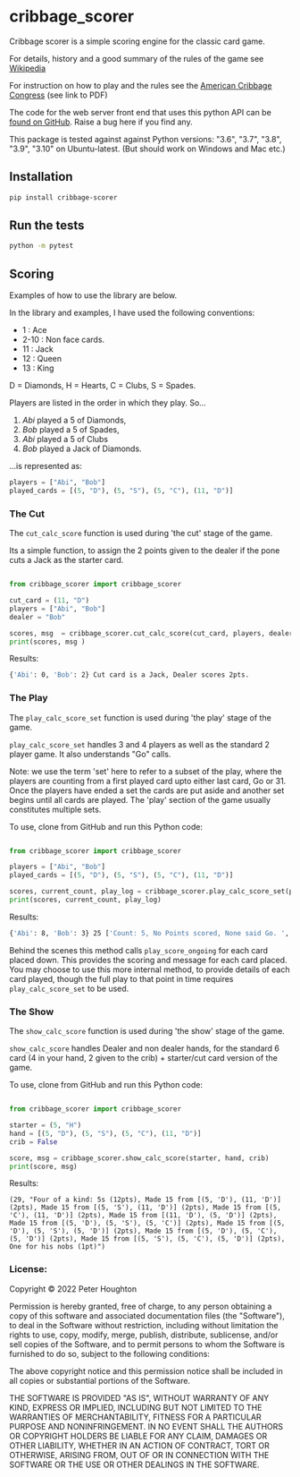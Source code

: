 # cribbage_scorer 

Cribbage scorer is a simple scoring engine for the classic card game.

For details, history and a good summary of the rules of the game see [Wikipedia](https://en.wikipedia.org/wiki/Cribbage)

For instruction on how to play and the rules see the [American Cribbage Congress](http://www.cribbage.org/NewSite/rules) (see link to PDF)

The code for the web server front end that uses this python API can be [found on GitHub](https://github.com/phoughton/cribbage_server). Raise a bug here if you find any.


This package is tested against against Python versions: "3.6", "3.7", "3.8", "3.9", "3.10" on Ubuntu-latest. (But should work on Windows and Mac etc.)

## Installation 
```bash
pip install cribbage-scorer
```

## Run the tests
```bash
python -m pytest
```


## Scoring

Examples of how to use the library are below.

In the library and examples, I have used the following conventions:

- 1 : Ace
- 2-10 : Non face cards.
- 11 : Jack
- 12 : Queen
- 13 : King

D = Diamonds,
H = Hearts,
C = Clubs,
S = Spades.

Players are listed in the order in which they play. So...
1. _Abi_ played a 5 of Diamonds, 
1. _Bob_ played a 5 of Spades, 
1. _Abi_ played a 5 of Clubs 
1. _Bob_ played a Jack of Diamonds.

...is represented as:
```python 
players = ["Abi", "Bob"]
played_cards = [(5, "D"), (5, "S"), (5, "C"), (11, "D")]
```


### The Cut
The `cut_calc_score` function is used during 'the cut' stage of the game.

Its a simple function, to assign the 2 points given to the dealer if the pone cuts a Jack as the starter card.

```python

from cribbage_scorer import cribbage_scorer

cut_card = (11, "D")
players = ["Abi", "Bob"]
dealer = "Bob"

scores, msg  = cribbage_scorer.cut_calc_score(cut_card, players, dealer)
print(scores, msg )
```

Results:
```bash
{'Abi': 0, 'Bob': 2} Cut card is a Jack, Dealer scores 2pts.
```

### The Play

The `play_calc_score_set` function is used during 'the play' stage of the game.

`play_calc_score_set` handles 3 and 4 players as well as the standard 2 player game. It also understands "Go" calls.

Note: we use the term 'set' here to refer to a subset of the play, where the players are counting from a first played card upto either last card, Go or 31.
Once the players have ended a set the cards are put aside and another set begins until all cards are played.
The 'play' section of the game usually constitutes multiple sets.

To use, clone from GitHub and run this Python code:
```python

from cribbage_scorer import cribbage_scorer

players = ["Abi", "Bob"]
played_cards = [(5, "D"), (5, "S"), (5, "C"), (11, "D")]

scores, current_count, play_log = cribbage_scorer.play_calc_score_set(played_cards, players)
print(scores, current_count, play_log)
```

Results:
```bash
{'Abi': 8, 'Bob': 3} 25 ['Count: 5, No Points scored, None said Go. ', 'Count: 10, Bob: 2 of a kind (2pts), score so far: 2 ', 'Count: 15, Abi: 15 for 2pts, 3 of a kind (6pts), score so far: 8 ', 'Count: 25, Bob: Last card (1pt), score so far: 3 ']
```

Behind the scenes this method calls `play_score_ongoing` for each card placed down. This provides the scoring and message for each card placed.
You may choose to use this more internal method, to provide details of each card played, though the full play to that point in time requires `play_calc_score_set` to be used.

### The Show
The `show_calc_score` function is used during 'the show' stage of the game.

`show_calc_score` handles Dealer and non dealer hands, for the standard 6 card (4 in your hand, 2 given to the crib) + starter/cut card version of the game.

To use, clone from GitHub and run this Python code:
```python

from cribbage_scorer import cribbage_scorer

starter = (5, "H")
hand = [(5, "D"), (5, "S"), (5, "C"), (11, "D")]
crib = False

score, msg = cribbage_scorer.show_calc_score(starter, hand, crib)
print(score, msg)
```
Results:
```
(29, "Four of a kind: 5s (12pts), Made 15 from [(5, 'D'), (11, 'D')] (2pts), Made 15 from [(5, 'S'), (11, 'D')] (2pts), Made 15 from [(5, 'C'), (11, 'D')] (2pts), Made 15 from [(11, 'D'), (5, 'D')] (2pts), Made 15 from [(5, 'D'), (5, 'S'), (5, 'C')] (2pts), Made 15 from [(5, 'D'), (5, 'S'), (5, 'D')] (2pts), Made 15 from [(5, 'D'), (5, 'C'), (5, 'D')] (2pts), Made 15 from [(5, 'S'), (5, 'C'), (5, 'D')] (2pts), One for his nobs (1pt)")
```

### License:
Copyright © 2022 Peter Houghton

Permission is hereby granted, free of charge, to any person obtaining a copy of this software and associated documentation files (the "Software"), to deal in the Software without restriction, including without limitation the rights to use, copy, modify, merge, publish, distribute, sublicense, and/or sell copies of the Software, and to permit persons to whom the Software is furnished to do so, subject to the following conditions:

The above copyright notice and this permission notice shall be included in all copies or substantial portions of the Software.

THE SOFTWARE IS PROVIDED "AS IS", WITHOUT WARRANTY OF ANY KIND, EXPRESS OR IMPLIED, INCLUDING BUT NOT LIMITED TO THE WARRANTIES OF MERCHANTABILITY, FITNESS FOR A PARTICULAR PURPOSE AND NONINFRINGEMENT. IN NO EVENT SHALL THE AUTHORS OR COPYRIGHT HOLDERS BE LIABLE FOR ANY CLAIM, DAMAGES OR OTHER LIABILITY, WHETHER IN AN ACTION OF CONTRACT, TORT OR OTHERWISE, ARISING FROM, OUT OF OR IN CONNECTION WITH THE SOFTWARE OR THE USE OR OTHER DEALINGS IN THE SOFTWARE.
